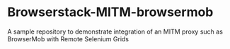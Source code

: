 # Browserstack-MITM-browsermob
A sample repository to demonstrate integration of an MITM proxy such as BrowserMob with Remote Selenium Grids
